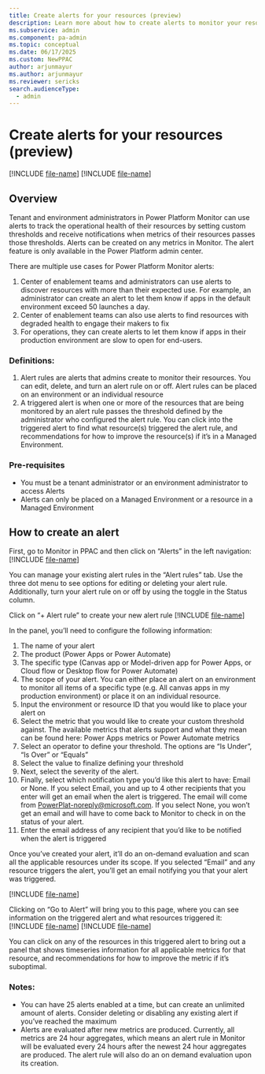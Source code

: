```yaml
---
title: Create alerts for your resources (preview)
description: Learn more about how to create alerts to monitor your resources in Power Platform.
ms.subservice: admin
ms.component: pa-admin
ms.topic: conceptual
ms.date: 06/17/2025
ms.custom: NewPPAC
author: arjunmayur
ms.author: arjunmayur
ms.reviewer: sericks
search.audienceType: 
  - admin
---
```


# Create alerts for your resources (preview)

[!INCLUDE [file-name](~/../shared-content/shared/preview-includes/preview-banner.md)]
[!INCLUDE [file-name](~/../shared-content/shared/preview-includes/preview-note-pp.md)]

## Overview
Tenant and environment administrators in Power Platform Monitor can use alerts to track the operational health of their resources by setting custom thresholds and receive notifications when metrics of their resources passes those thresholds. Alerts can be created on any metrics in Monitor. The alert feature is only available in the Power Platform admin center.  

There are multiple use cases for Power Platform Monitor alerts:
1.	Center of enablement teams and administrators can use alerts to discover resources with more than their expected use. For example, an administrator can create an alert to let them know if apps in the default environment exceed 50 launches a day.
3.	Center of enablement teams can also use alerts to find resources with degraded health to engage their makers to fix
4.	For operations, they can create alerts to let them know if apps in their production environment are slow to open for end-users. 

### Definitions:
1.	Alert rules are alerts that admins create to monitor their resources. You can edit, delete, and turn an alert rule on or off. Alert rules can be placed on an environment or an individual resource 
2.	A triggered alert is when one or more of the resources that are being monitored by an alert rule passes the threshold defined by the administrator who configured the alert rule. You can click into the triggered alert to find what resource(s) triggered the alert rule, and recommendations for how to improve the resource(s) if it’s in a Managed Environment. 

### Pre-requisites
-	You must be a tenant administrator or an environment administrator to access Alerts 
-	Alerts can only be placed on a Managed Environment or a resource in a Managed Environment

## How to create an alert 
First, go to Monitor in PPAC and then click on “Alerts” in the left navigation:
[!INCLUDE [file-name](~/../)]

You can manage your existing alert rules in the “Alert rules” tab. Use the three dot menu to see options for editing or deleting your alert rule. Additionally, turn your alert rule on or off by using the toggle in the Status column.

Click on “+ Alert rule” to create your new alert rule
[!INCLUDE [file-name](~/../)]

In the panel, you’ll need to configure the following information:
1.	The name of your alert
2.	The product (Power Apps or Power Automate)
3.	The specific type (Canvas app or Model-driven app for Power Apps, or Cloud flow or Desktop flow for Power Automate)
4.	The scope of your alert. You can either place an alert on an environment to monitor all items of a specific type (e.g. All canvas apps in my production environment) or place it on an individual resource.
5.	Input the environment or resource ID that you would like to place your alert on
6.	Select the metric that you would like to create your custom threshold against. The available metrics that alerts support and what they mean can be found here: Power Apps metrics or Power Automate metrics
7.	Select an operator to define your threshold. The options are “Is Under”, “Is Over” or “Equals”
8.	Select the value to finalize defining your threshold
9.	Next, select the severity of the alert. 
10.	Finally, select which notification type you’d like this alert to have: Email or None. If you select Email, you and up to 4 other recipients that you enter will get an email when the alert is triggered. The email will come from PowerPlat-noreply@microsoft.com.  If you select None, you won’t get an email and will have to come back to Monitor to check in on the status of your alert. 
11.	Enter the email address of any recipient that you’d like to be notified when the alert is triggered

Once you’ve created your alert, it’ll do an on-demand evaluation and scan all the applicable resources under its scope. If you selected “Email” and any resource triggers the alert, you’ll get an email notifying you that your alert was triggered. 

[!INCLUDE [file-name](~/../)]

Clicking on “Go to Alert” will bring you to this page, where you can see information on the triggered alert and what resources triggered it:
[!INCLUDE [file-name](~/../)]
[!INCLUDE [file-name](~/../)]

You can click on any of the resources in this triggered alert to bring out a panel that shows timeseries information for all applicable metrics for that resource, and recommendations for how to improve the metric if it’s suboptimal.


### Notes:
-	You can have 25 alerts enabled at a time, but can create an unlimited amount of alerts. Consider deleting or disabling any existing alert if you’ve reached the maximum
-	Alerts are evaluated after new metrics are produced. Currently, all metrics are 24 hour aggregates, which means an alert rule in Monitor will be evaluated every 24 hours after the newest 24 hour aggregates are produced. The alert rule will also do an on demand evaluation upon its creation. 






